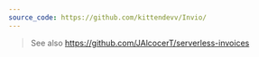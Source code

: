 ```yaml
---
source_code: https://github.com/kittendevv/Invio/
---
```



> See also https://github.com/JAlcocerT/serverless-invoices
